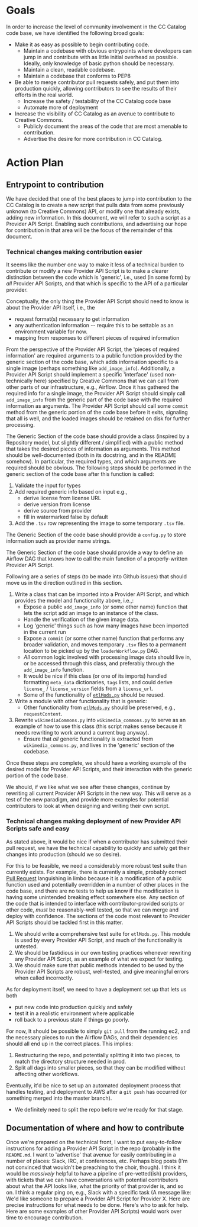 <!-- TITLE: CC Catalog Community Involvement -->
<!-- SUBTITLE: Plan to increase contribution from the community to CC Catalog -->

# Goals

In order to increase the level of community involvement in the CC Catalog
code base, we have identified the following broad goals:

- Make it as easy as possible to begin contributing code.
  - Maintain a codebase with obvious entrypoints where developers can jump in
    and contribute with as little initial overhead as possible. Ideally, only
    knowledge of basic python should be necessary.
  - Maintain a clean, readable codebase.
  - Maintain a codebase that conforms to PEP8
- Be able to merge contributor pull requests safely, and put them into
  production quickly, allowing contributors to see the results of their efforts
  in the real world.
  - Increase the safety / testability of the CC Catalog code base
  - Automate more of deployment
- Increase the visibility of CC Catalog as an avenue to contribute to Creative
  Commons.
  - Publicly document the areas of the code that are most amenable to
    contribution.
  - Advertise the desire for more contribution in CC Catalog.

# Action Plan

## Entrypoint to contribution

We have decided that one of the best places to jump into contribution to the
CC Catalog is to create a new script that pulls data from some previously
unknown (to Creative Commons) API, or modify one that already exists, adding new
information. In this document, we will refer to such a script as a Provider API
Script. Enabling such contributions, and advertising our hope for contribution
in that area will be the focus of the remainder of this document.

### Technical changes making contribution easier

It seems like the number one way to make it less of a technical burden to
contribute or modify a new Provider API Script is to make a clearer distinction
between the code which is 'generic', i.e., used (in some form) by _all_ Provider
API Scripts, and that which is specific to the API of a particular provider.

Conceptually, the only thing the Provider API Script should need to know is
about the Provider API itself, i.e., the

- request format(s) necessary to get information
- any authentication information -- require this to be settable as an
  environment variable for now.
- mapping from responses to different pieces of required information

From the perspective of the Provider API Script, the 'pieces of required
information' are required arguments to a public function provided by the
generic section of the code base, which adds information specific to a single
image (perhaps something like `add_image_info`). Additionally, a Provider API
Script should implement a specific 'interface' (used non-technically here)
specified by Creative Commons that we can call from other parts of our
infrastructure, e.g., Airflow. Once it has gathered the required info for a
single image, the Provider API Script should simply call `add_image_info` from
the generic part of the code base with the required information as arguments. The
Provider API Script should call some `commit` method from the generic portion of
the code base before it exits, signaling that all is well, and the loaded images
should be retained on disk for further processing.

The Generic Section of the code base should provide a class (inspired by a
Repository model, but slightly different / simplified) with a public method that
takes the desired pieces of information as arguments. This method should be
well-documented (both in its docstring, and in the README somehow). In
particular, the required types, and which arguments are required should be
obvious. The following steps should be performed in the generic section of the
code base after this function is called:

1. Validate the input for types
1. Add required generic info based on input e.g.,
   - derive license from license URL
   - derive version from license
   - derive source from provider
   - fill in watermarked false by default
1. Add the `.tsv` row representing the image to some temporary `.tsv` file.

The Generic Section of the code base should provide a `config.py` to store
information such as provider name strings.

The Generic Section of the code base should provide a way to define an Airflow
DAG that knows how to call the main function of a properly-written Provider API
Script.

Following are a series of steps (to be made into Github issues) that should move
us in the direction outlined in this section.

1. Write a class that can be imported into a Provider API Script, and which
   provides the model and functionality above, i.e.,:
   - Expose a public `add_image_info` (or some other name) function that lets
     the script add an image to an instance of the class.
   - Handle the verification of the given image data.
   - Log 'generic' things such as how many images have been imported in the
     current run
   - Expose a `commit` (or some other name) function that performs any broader
     validation, and moves temporary `.tsv` files to a permanent location to be
     picked up by the `loaderWorkflow.py` DAG.
   - _All_ common logic involved with processing image data should live in, or
     be accessed through this class, and preferably through the `add_image_info`
     function.
   - It would be nice if this class (or one of its imports) handled formatting
     `meta_data` dictionaries, `tags` lists, and could derive `license_` /
     `license_version` fields from a `license_url`.
   - Some of the functionality of [`etlMods.py`][etl_mods] should be reused.
1. Write a module with other functionality that is generic:
   - Other functionality from [`etlMods.py`][etl_mods] should be preserved,
     e.g., `requestContent`.
1. Rewrite `wikimediaCommons.py` into `wikimedia_commons.py` to serve as an
   example of how to use this class (this script makes sense because it needs
   rewriting to work around a current bug anyway).
   - Ensure that _all_ generic functionality is extracted from
     `wikimedia_commons.py`, and lives in the 'generic' section of the codebase.

Once these steps are complete, we should have a working example of the desired
model for Provider API Scripts, and their interaction with the generic portion
of the code base.

We should, if we like what we see after these changes, continue by rewriting all
current Provider API Scripts in the new way. This will serve as a test of the
new paradigm, and provide more examples for potential contributors to look at
when designing and writing their own script.

[etl_mods]: https://github.com/wordpress/openverse-catalog/blob/master/openverse_catalog/dags/provider_api_scripts/modules/etlMods.py

### Technical changes making deployment of new Provider API Scripts safe and easy

As stated above, it would be nice if when a contributor has submitted their pull
request, we have the technical capability to quickly and safely get their
changes into production (should we so desire).

For this to be feasible, we need a considerably more robust test suite than
currently exists. For example, there is currently a simple, probably correct
[Pull Request][pull_request] languishing in limbo because it is a modification
of a public function used and potentially overridden in a number of other places
in the code base, and there are no tests to help us know if the modification is
having some unintended breaking effect somewhere else. Any section of the code
that is intended to interface with contributor-provided scripts or other code,
_must_ be reasonably-well tested, so that we can merge and deploy with
confidence. The sections of the code most relevant to Provider API Scripts
should be tackled first in this matter.

1. We should write a comprehensive test suite for `etlMods.py`. This module is
   used by every Provider API Script, and much of the functionality is untested.
1. We should be fastidious in our own testing practices whenever rewriting any
   Provider API Script, as an example of what we expect for testing.
1. We should make sure that public methods intended to be used by the Provider
   API Scripts are robust, well-tested, and give meaningful errors when called
   incorrectly.

As for deployment itself, we need to have a deployment set up that lets us both

- put new code into production quickly and safely
- test it in a realistic environment where applicable
- roll back to a previous state if things go poorly.

For now, It should be possible to simply `git pull` from the running ec2, and
the necessary pieces to run the Airflow DAGs, and their dependencies should all
end up in the correct places. This implies:

1. Restructuring the repo, and potentially splitting it into two pieces, to
   match the directory structure needed in prod.
1. Split all dags into smaller pieces, so that they can be modified without
   affecting other workflows.

Eventually, it'd be nice to set up an automated deployment process that handles
testing, and deployment to AWS after a `git push` has occurred (or something
merged into the master branch).

- We definitely need to split the repo before we're ready for that stage.

[pull_request]: https://github.com/wordpress/openverse-catalog/pulls

## Documentation of where and how to contribute

Once we're prepared on the technical front, I want to put easy-to-follow
instructions for adding a Provider API Script in the repo (probably in the
`README.md`. I want to 'advertise' that avenue for easily contributing in a
number of places: Slack, IRC, at conferences, etc. Perhaps blog posts (I'm not
convinced that wouldn't be preaching to the choir, though). I think it would be
_massively_ helpful to have a pipeline of pre-vetted(ish) providers, with
tickets that we can have conversations with potential contributors about what
the API looks like, what the priority of that provider is, and so on. I think a
regular ping on, e.g., Slack with a specific task (A message like: We'd like
someone to prepare a Provider API Script for Provider X. Here are precise
instructions for what needs to be done. Here's who to ask for help. Here are
some examples of other Provider API Scripts) would work over time to encourage
contribution.
